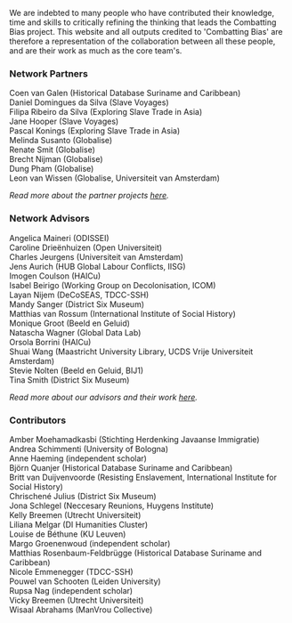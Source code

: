 We are indebted to many people who have contributed their knowledge, time and skills to critically refining the thinking that leads the Combatting Bias project. This website and all outputs credited to 'Combatting Bias' are therefore a representation of the collaboration between all these people, and are their work as much as the core team's. 

### Network Partners

Coen van Galen (Historical Database Suriname and Caribbean)<br>
Daniel Domingues da Silva (Slave Voyages)<br>
Filipa Ribeiro da Silva (Exploring Slave Trade in Asia)<br>
Jane Hooper (Slave Voyages)<br>
Pascal Konings (Exploring Slave Trade in Asia)<br>
Melinda Susanto (Globalise)<br>
Renate Smit (Globalise)<br>
Brecht Nijman (Globalise)<br>
Dung Pham (Globalise)<br>
Leon van Wissen (Globalise, Universiteit van Amsterdam)<br>

*Read more about the partner projects [here](/team/partnerprojects).*

### Network Advisors

Angelica Maineri (ODISSEI)<br>
Caroline Drieënhuizen (Open Universiteit)<br>
Charles Jeurgens (Universiteit van Amsterdam)<br>
Jens Aurich (HUB Global Labour Conflicts, IISG)<br>
Imogen Coulson (HAICu)<br>
Isabel Beirigo (Working Group on Decolonisation, ICOM)<br>
Layan Nijem (DeCoSEAS, TDCC-SSH)<br>
Mandy Sanger (District Six Museum)<br>
Matthias van Rossum (International Institute of Social History)<br>
Monique Groot (Beeld en Geluid)<br>
Natascha Wagner (Global Data Lab)<br>
Orsola Borrini (HAICu)<br>
Shuai Wang (Maastricht University Library, UCDS Vrije Universiteit Amsterdam)<br>
Stevie Nolten (Beeld en Geluid, BIJ1)<br>
Tina Smith (District Six Museum)<br>

*Read more about our advisors and their work [here](/team/advisors).*

### Contributors 

Amber Moehamadkasbi (Stichting Herdenking Javaanse Immigratie)<br>
Andrea Schimmenti (University of Bologna)<br>
Anne Haeming (independent scholar)<br>
Björn Quanjer (Historical Database Suriname and Caribbean)<br>
Britt van Duijvenvoorde (Resisting Enslavement, International Institute for Social History)<br>
Chrischené Julius (District Six Museum)<br>
Jona Schlegel (Neccesary Reunions, Huygens Institute)<br>
Kelly Breemen (Utrecht Universiteit)<br>
Liliana Melgar (DI Humanities Cluster)<br>
Louise de Béthune (KU Leuven)<br>
Margo Groenenwoud (independent scholar)<br>
Matthias Rosenbaum-Feldbrügge (Historical Database Suriname and Caribbean)<br>
Nicole Emmenegger (TDCC-SSH)<br>
Pouwel van Schooten (Leiden University)<br>
Rupsa Nag (independent scholar)<br>
Vicky Breemen (Utrecht Universiteit)<br>
Wisaal Abrahams (ManVrou Collective) <br>












